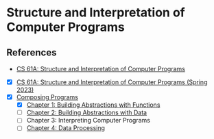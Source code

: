 # Structure and Interpretation of Computer Programs

## References

- [CS 61A: Structure and Interpretation of Computer Programs](https://cs61a.org/)
- [x] [CS 61A: Structure and Interpretation of Computer Programs (Spring 2023)](https://inst.eecs.berkeley.edu/~cs61a/sp23/)
- [x] [Composing Programs](https://www.composingprograms.com/)
  - [x] [Chapter 1: Building Abstractions with Functions](./1_building_abstractions_with_functions.md)
  - [ ] [Chapter 2: Building Abstractions with Data](./2_building_abstractions_with_data.md)
  - [ ] Chapter 3: Interpreting Computer Programs
  - [ ] [Chapter 4: Data Processing](./4_data_processing.md)
